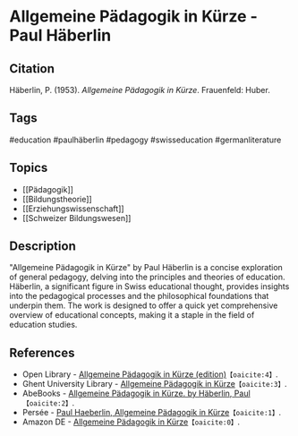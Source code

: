 # Allgemeine Pädagogik in Kürze - Paul Häberlin

## Citation

Häberlin, P. (1953). _Allgemeine Pädagogik in Kürze_. Frauenfeld: Huber.

## Tags

#education #paulhäberlin #pedagogy #swisseducation #germanliterature

## Topics

- [[Pädagogik]]
- [[Bildungstheorie]]
- [[Erziehungswissenschaft]]
- [[Schweizer Bildungswesen]]

## Description

"Allgemeine Pädagogik in Kürze" by Paul Häberlin is a concise exploration of
general pedagogy, delving into the principles and theories of education.
Häberlin, a significant figure in Swiss educational thought, provides insights
into the pedagogical processes and the philosophical foundations that underpin
them. The work is designed to offer a quick yet comprehensive overview of
educational concepts, making it a staple in the field of education studies.

## References

- Open Library -
  [Allgemeine Pädagogik in Kürze (edition)](https://openlibrary.org)&#8203;`【oaicite:4】`&#8203;.
- Ghent University Library -
  [Allgemeine Pädagogik in Kürze](https://lib.ugent.be)&#8203;`【oaicite:3】`&#8203;.
- AbeBooks -
  [Allgemeine Pädagogik in Kürze. by Häberlin, Paul](https://www.abebooks.com)&#8203;`【oaicite:2】`&#8203;.
- Persée -
  [Paul Haeberlin, Allgemeine Pädagogik in Kürze](https://www.persee.fr)&#8203;`【oaicite:1】`&#8203;.
- Amazon DE -
  [Allgemeine Pädagogik in Kürze](https://www.amazon.de)&#8203;`【oaicite:0】`&#8203;.
